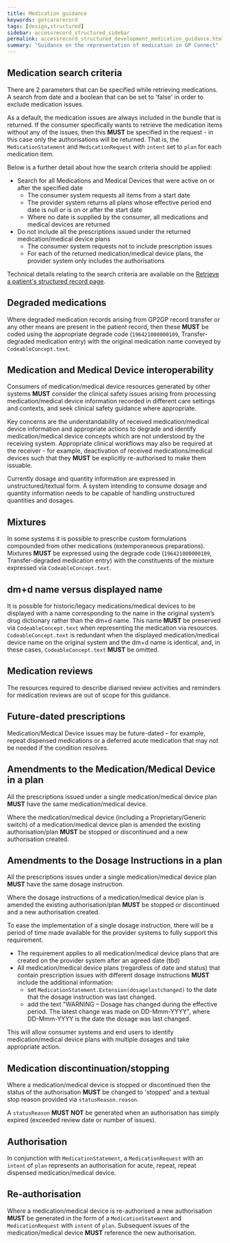 ```yaml
---
title: Medication guidance
keywords: getcarerecord
tags: [design,structured]
sidebar: accessrecord_structured_sidebar
permalink: accessrecord_structured_development_medication_guidance.html
summary: "Guidance on the representation of medication in GP Connect"
---
```

## Medication search criteria ###

There are 2 parameters that can be specified while retrieving medications. A search from date and a boolean that can be set to 'false' in order to exclude medication issues.

As a default, the medication issues are always included in the bundle that is returned. If the consumer specifically wants to retrieve the medication items without any of the issues, then this **MUST** be specified in the request - in this case only the authorisations will be returned. That is, the `MedicationStatement` and `MedicationRequest` with `intent` set to `plan` for each medication item.

Below is a further detail about how the search criteria should be applied:

* Search for all Medications and Medical Devices that were active on or after the specified date
     * The consumer system requests all items from a start date
     * The provider system returns all plans whose effective period end date is null or is on or after the start date
     * Where no date is supplied by the consumer, all medications and medical devices are returned
* Do not include all the prescriptions issued under the returned medication/medical device plans
     * The consumer system requests not to include prescription issues
     * For each of the returned medication/medical device plans, the provider system only includes the authorisations

Technical details relating to the search criteria are available on the [Retrieve a patient's structured record page](accessrecord_structured_development_retrieve_patient_record.html).

## Degraded medications

Where degraded medication records arising from GP2GP record transfer or any other means are present in the patient record, then these **MUST** be coded using the appropriate degrade code (`196421000000109`, Transfer-degraded medication entry) with the original medication name conveyed by `CodeableConcept.text`.

## Medication and Medical Device interoperability

Consumers of medication/medical device resources generated by other systems **MUST** consider the clinical safety issues arising from processing medication/medical device information recorded in different care settings and contexts, and seek clinical safety guidance where appropriate.

Key concerns are the understandability of received medication/medical device information and appropriate actions to degrade and identify medication/medical device concepts which are not understood by the receiving system. Appropriate clinical workflows may also be required at the receiver - for example, deactivation of received medications/medical devices such that they **MUST** be explicitly re-authorised to make them issuable.

Currently dosage and quantity information are expressed in unstructured/textual form. A system intending to consume dosage and quantity information needs to be capable of handling unstructured quantities and dosages.

## Mixtures

In some systems it is possible to prescribe custom formulations compounded from other medications (extemporaneous preparations). Mixtures **MUST** be expressed using the degrade code (`196421000000109`, Transfer-degraded medication entry) with the constituents of the mixture expressed via `CodeableConcept.text`.

## dm+d name versus displayed name

It is possible for historic/legacy medications/medical devices to be displayed with a name corresponding to the name in the original system’s drug dictionary rather than the dm+d name. This name **MUST** be preserved via `CodeableConcept.text` when representing the medication via resources. `CodeableConcept.text` is redundant when the displayed medication/medical device name on the original system and the dm+d name is identical, and, in these cases, `CodeableConcept.text` **MUST** be omitted.

## Medication reviews

The resources required to describe diarised review activities and reminders for medication reviews are out of scope for this guidance.

## Future-dated prescriptions

Medication/Medical Device issues may be future-dated – for example, repeat dispensed medications or a deferred acute medication that may not be needed if the condition resolves.

## Amendments to the Medication/Medical Device in a plan

All the prescriptions issued under a single medication/medical device plan **MUST** have the same medication/medical device.

Where the medication/medical device (including a Proprietary/Generic switch) of a medication/medical device plan is amended the existing authorisation/plan **MUST** be stopped or discontinued and a new authorisation created.

## Amendments to the Dosage Instructions in a plan

All the prescriptions issues under a single medication/medical device plan **MUST** have the same dosage instruction.

Where the dosage instructions of a medication/medical device plan is amended the existing authorisation/plan **MUST** be stopped or discontinued and a new authorisation created.

To ease the implementation of a single dosage instruction, there will be a period of time made available for the provider systems to fully support this requirement.

*	The requirement applies to all medication/medical device plans that are	created on the provider system after an agreed date (tbd)
*	All medication/medical device plans (regardless of date and status) that contain prescription issues with different dosage instructions **MUST** include the additional information:
    * set `MedicationStatement.Extension(dosagelastchanged)` to the date that the dosage instruction was last changed.
    * add the text "WARNING – Dosage has changed during the effective period. The latest change was made on DD-Mmm-YYYY", where DD-Mmm-YYYY is the date the dosage was last changed.

This will allow consumer systems and end users to identify medication/medical device plans with multiple dosages and take appropriate action.


## Medication discontinuation/stopping

Where a medication/medical device is stopped or discontinued then the status of the authorisation **MUST** be changed to 'stopped' and a textual stop reason provided via `statusReason.reason`.

A `statusReason` **MUST NOT** be generated when an authorisation has simply expired (exceeded review date or number of issues).

## Authorisation

In conjunction with `MedicationStatement`, a `MedicationRequest` with an `intent` of `plan` represents an authorisation for acute, repeat, repeat dispensed medication/medical device.

## Re-authorisation

Where a medication/medical device is re-authorised a new authorisation **MUST** be generated in the form of a `MedicationStatement` and `MedicationRequest` with `intent` of `plan`. Subsequent issues of the medication/medical device **MUST** reference the new authorisation.
